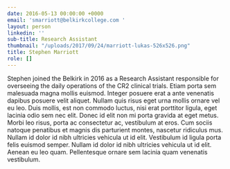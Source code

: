 ```yaml
---
date: 2016-05-13 00:00:00 +0000
email: 'smarriott@belkirkcollege.com '
layout: person
linkedin: ''
sub-title: Research Assistant
thumbnail: "/uploads/2017/09/24/marriott-lukas-526x526.png"
title: Stephen Marriott
role: []
---
```

Stephen joined the Belkirk in 2016 as a Research Assistant responsible for overseeing the daily operations of the CR2 clinical trials. Etiam porta sem malesuada magna mollis euismod. Integer posuere erat a ante venenatis dapibus posuere velit aliquet. Nullam quis risus eget urna mollis ornare vel eu leo. Duis mollis, est non commodo luctus, nisi erat porttitor ligula, eget lacinia odio sem nec elit. Donec id elit non mi porta gravida at eget metus. Morbi leo risus, porta ac consectetur ac, vestibulum at eros. Cum sociis natoque penatibus et magnis dis parturient montes, nascetur ridiculus mus. Nullam id dolor id nibh ultricies vehicula ut id elit. Vestibulum id ligula porta felis euismod semper. Nullam id dolor id nibh ultricies vehicula ut id elit. Aenean eu leo quam. Pellentesque ornare sem lacinia quam venenatis vestibulum.
